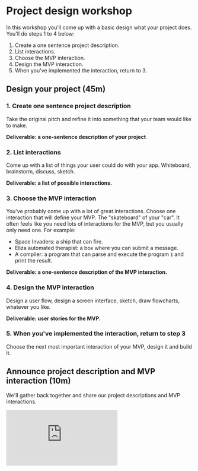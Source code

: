 # Project design workshop

In this workshop you'll come up with a basic design what your project does. You'll do steps 1 to 4 below:

1. Create a one sentence project description.
2. List interactions.
3. Choose the MVP interaction.
4. Design the MVP interaction.
5. When you've implemented the interaction, return to 3.

## Design your project (45m)

### 1. Create one sentence project description

Take the original pitch and refine it into something that your team would like to make.

**Deliverable: a one-sentence description of your project**

### 2. List interactions

Come up with a list of things your user could do with your app.  Whiteboard, brainstorm, discuss, sketch.

**Deliverable: a list of possible interactions.**

### 3. Choose the MVP interaction

You've probably come up with a lot of great interactions.  Choose one interaction that will define your MVP.  The "skateboard" of your "car".  It often feels like you need lots of interactions for the MVP, but you usually only need one.  For example:

* Space Invaders: a ship that can fire.
* Eliza automated therapist: a box where you can submit a message.
* A compiler: a program that can parse and execute the program `1` and print the result.

**Deliverable: a one-sentence description of the MVP interaction.**

### 4. Design the MVP interaction

Design a user flow, design a screen interface, sketch, draw flowcharts, whatever you like.

**Deliverable: user stories for the MVP.**

### 5. When you've implemented the interaction, return to step 3

Choose the next most important interaction of your MVP, design it and build it.

## Announce project description and MVP interaction (10m)

We'll gather back together and share our project descriptions and MVP interactions.


![Tracking pixel](https://githubanalytics.herokuapp.com/course/practice_project_week/project_design_workshop.md)
